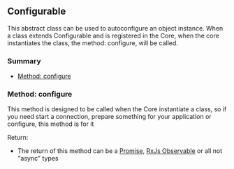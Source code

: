 ## Configurable

This abstract class can be used to autoconfigure an object instance.
When a class extends Configurable and is registered in the Core,
when the core instantiates the class, the method: configure, will be called.

### Summary

- [Method: configure](#method-configure)

### Method: configure

This method is designed to be called when the Core instantiate a class,
so if you need start a connection, prepare something for your application or configure, this method is for it

Return:

- The return of this method can be a [Promise](https://developer.mozilla.org/en-US/docs/Web/JavaScript/Reference/Global_Objects/Promise), [RxJs Observable](https://rxjs.dev/api/index/class/Observabl) or all not "async" types
